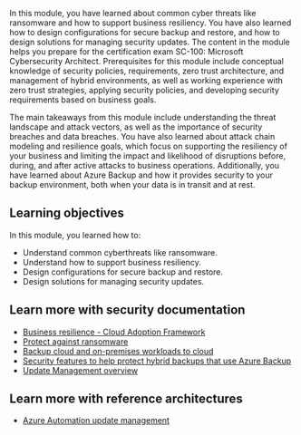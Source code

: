 In this module, you have learned about common cyber threats like ransomware and how to support business resiliency. You have also learned how to design configurations for secure backup and restore, and how to design solutions for managing security updates. The content in the module helps you prepare for the certification exam SC-100: Microsoft Cybersecurity Architect. Prerequisites for this module include conceptual knowledge of security policies, requirements, zero trust architecture, and management of hybrid environments, as well as working experience with zero trust strategies, applying security policies, and developing security requirements based on business goals.

The main takeaways from this module include understanding the threat landscape and attack vectors, as well as the importance of security breaches and data breaches. You have also learned about attack chain modeling and resilience goals, which focus on supporting the resiliency of your business and limiting the impact and likelihood of disruptions before, during, and after active attacks to business operations. Additionally, you have learned about Azure Backup and how it provides security to your backup environment, both when your data is in transit and at rest.

## Learning objectives

In this module, you learned how to:

* Understand common cyberthreats like ransomware.
* Understand how to support business resiliency.
* Design configurations for secure backup and restore.
* Design solutions for managing security updates.

## Learn more with security documentation

- [Business resilience - Cloud Adoption Framework](/azure/cloud-adoption-framework/secure/business-resilience)
- [Protect against ransomware](/security/compass/protect-against-ransomware)
- [Backup cloud and on-premises workloads to cloud](/azure/backup/guidance-best-practices)
- [Security features to help protect hybrid backups that use Azure Backup](/azure/backup/backup-azure-security-feature)
- [Update Management overview](/azure/automation/update-management/overview)

## Learn more with reference architectures

- [Azure Automation update management](/azure/architecture/hybrid/azure-update-mgmt)